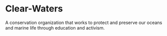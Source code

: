# Clear-Waters
A conservation organization that works to protect and preserve our oceans and marine life through education and activism.

